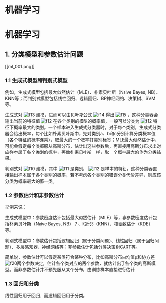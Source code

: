 # 机器学习
# 机器学习


## 1. 分类模型和参数估计问题

[[ml_001.png]]

### 1.1 生成式模型和判别式模型

例如，生成式模型包括最大似然估计（MLE）、朴素贝叶斯（Naive Bayes, NB）、KNN等；而判别式模型包括线性回归、逻辑回归、BP神经网络、决策树、SVM等。

生成式对 ![f13] 建模，进而可以由贝叶斯公式 ![f14] 得出 ![f15] ，这种分类器会输出当前的特征值 ![f12] 在各个类别的模型的概率值，一般可以分类为 ![f12] 特征下概率最大的类别。一个样本进入生成式分类器时，对于每个类别，生成式分类器会给出概率，每个比如朴素贝叶斯中，先对类别a、b和c分别计算分类概率值（各个特征的概率连乘），取最大的一个概率打类别标签；MLE最大似然估计中，可能会假定每个类都服从高斯分布，估计出这些参数后，再直接用高斯分布求出对应样本属于各个类别的概率，再像朴素贝叶斯一样，取一个概率最大的作为分类结果。

判别式对 ![f10] 建模，其中 ![f11] 是类别， ![f12] 是样本的特征，这种分类器直接输出样本属于各个类别的概率，若不考虑各个类别的错误分类代价差异，则应该分类为概率最大的那一类。


[f10]: http://chart.apis.google.com/chart?cht=tx&chl=P(c_i|\vec{x})
[f11]: http://chart.apis.google.com/chart?cht=tx&chl=c_i
[f12]: http://chart.apis.google.com/chart?cht=tx&chl=\vec{x}
[f13]: http://chart.apis.google.com/chart?cht=tx&chl=P(c_i,\vec{x})
[f14]: http://chart.apis.google.com/chart?cht=tx&chl=P(\vec{x}|c_i)=\frac{P(c_i,\vec{x})}{P(\vec{x})}
[f15]: http://chart.apis.google.com/chart?cht=tx&chl=P(\vec{x}|c_i)

### 1.2 参数估计和非参数估计


举例来说：

生成式模型中：参数密度估计包括最大似然估计（MLE）等，非参数密度估计包括朴素贝叶斯（Naive Bayes, NB）？、K近邻（KNN）、核函数估计（KDE）等。

判别式模型中：参数估计包括逻辑回归（属于分类问题）、线性回归（属于回归问题）、多层感知器、神经网络等；非参数估计包括分类决策树CART等。

简单说，参数估计可以假定某类符合某种分布，比如高斯分布由均值μ和协方差![f20]两个参数决定，估计各个类对应的两个参数，就估计出了各个类的高斯模型。而非参数估计并不预先服从某个分布，由训练样本直接进行估计

[f20]: http://chart.apis.google.com/chart?cht=tx&chl=\sum


### 1.3 回归和分类

线性回归用于回归，而逻辑回归用于分类。








[f2]: http://chart.apis.google.com/chart?cht=tx&chl=\sum